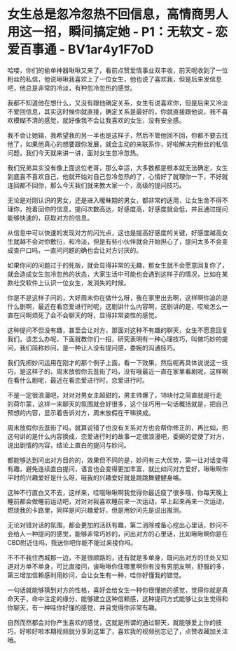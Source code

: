 # 女生总是忽冷忽热不回信息，高情商男人用这一招，瞬间搞定她 - P1：无软文 - 恋爱百事通 - BV1ar4y1F7oD

哈喽，你们的偷单神器啾啾又来了，看前点赞爱情事业双丰收，前天呢收到了一位粉丝的私信，他说啾啾我喜欢上了一位女生，他也说了喜欢我，但是后来发信息吧，他总是非常的冷淡，有种忽冷忽热的感觉。

我都不知道他在想什么，又没有跟他确定关系，女生有说喜欢你，但是后来又冷淡不爱回信息，其实这时候你就直接，确定关系是最好的，你就直接跟他说，我不喜欢模糊不清的感觉，就好像我不会让我喜欢的女生，没有安全感。

我不会让她输，我希望我的另一半也是这样子，然后不管他回不回，你都不要去找他了，如果他真心的想要跟你发展，就会主动的来联系你，好啦解决完粉丝的私信问题，我们今天就来讲一讲，面对女生忽冷忽热。

我们兄弟其实没有像上面这位老哥，那么幸运，大多数都是根本就无法确定，女生到底喜不喜欢自己，他就开始对自己忽冷忽热的了，心情好了就理你一下，不好就连回都不回你，那么今天我们就来教大家一个，高级的提问技巧。

无论是对刚认识的男女，还是进入暧昧期的男女，都非常的适用，让女生舍不得不理你，抢着回你的信息，提问次数高达，好感度高，好感度就会低，并且通过提问能够快速的，获取对方的信息。

从信息中可以快速的发现对方的闪光点，这也是提高好感度的关键，好感度越高女生就越不会对你敷衍，和冷淡，但是有些小伙伴就会开始担心了，提问太多不会变成查户口吗，一直问问题的确也会让对方讨厌的。

如果你问的问题过于的死板，就会显得非常的无趣，那女生就不会愿意回复你了，就会造成女生忽冷忽热的状态，大家生活中可能也会遇到这样子的情况，比如在某款社交软件上认识一位女生，发消失的时候。

你是不是这样子问的，大好周末你在做什么呀，我在家里出去啊，这样啊你追的是什么剧啊，最近在看恋爱进行时呢，这剧讲什么内容啊，这剧讲的是，哎呦怎么一直在问啊烦死了会不会聊天的呀，显得非常姿性的感觉。

这种提问不但没有趣，甚至会让对方，那面对这种不有趣的聊天，女生不愿意回复我们，该怎么办呢，下面就教你们一招，研究表明有一种心理技巧，叫做巧妙的提问，我们简称妙问，是一种让人没有提问感，委婉的沟通技巧。

我们先把妙问运用在刚才的那个例子上面，看一下效果，然后呢再具体说说这一技巧，是这样子的，周末放假你去逛街了吗，没有哦最近一直在家里看剧呢，这样啊在看什么剧呢，最近在看恋爱进行时，恋爱进行时。

不是一定很浪漫吧，对对对男女主超甜的，男主帅爆了，18块付之简直就是行走的荷尔蒙，这样一来聊天的氛围就会好很多，这个技巧用一句话概括就是，把自己预想的内容，显示着告诉对方，周末放假在干嘛换成。

周末放假你去逛街了吗，就算说错了也没有关系对方也会帮你修正的，再比如，把这句讲的是什么内容换成，恋爱进行时的故事一定很浪漫吧，委婉的促使了对方，说出剧情的内容，结论上直白的提问与妙问。

都能够达到问出对方目的的，效果但不同的是，妙问有三大优势，第一让对话变得有趣，避免连续直白提问，语言也会变得更加丰富，就比如问对方爱好，啾啾啊你平时的兴趣爱好是什么呀，哦我的兴趣爱好就是跳跳舞健健身咯。

这种不行直白又不去，这样来，哇哦啾啾啊我觉得你最近瘦了很多哦，你每天晚上睡前都会做睡前运动吧，对对对我喜欢睡前来一次运动，早上起来再来一次运动，燃烧我的卡路里，同样是问兴趣爱好，但是用妙问先是说出推测。

无论对错对话的氛围，都会更加的活跃有趣，第二消除戒备心挖出心里话，妙问不会给人一种提问的感觉，能够非常巧妙的，问出对方的心里话，比如啾啾啊你是在CBD附近住吗，我送你吧你能不能过来接你吗。

不不不我住西城那一边，不是很顺路的，还有就是多单身，既问出对方的住处又知道对方单不单身，可比直接问，诶啾啾你住哪里啊你有没有男朋友啊，舒服的多，第三增加信赖感利用妙问，会让女生有一种，哇你好懂我的错觉。

一句话就能够猜到对方的性格，喜好会给女生一种你很懂她的感觉，觉得你就是真命天子，命中注定的缘分，能够建立这种信赖感，这种提问方式能够让女生觉得和你聊天，有一种哇你好懂的感觉，并且觉得你非常有趣。

自然而然都会对你产生喜欢的感觉，这就是所谓的通过聊天，就能够爱上你的技巧，好啦好啦本期视频就分享到这里了，喜欢我的视频别忘记了，点赞收藏加关注哦。

